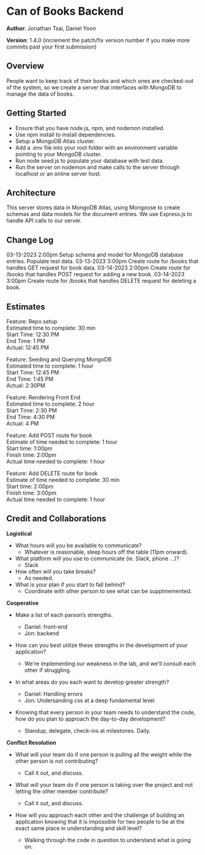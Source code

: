 # Can of Books Backend

**Author**: Jonathan Tsai, Daniel Yoon

**Version**: 1.4.0 (increment the patch/fix version number if you make more commits past your first submission)

## Overview
People want to keep track of their books and which ones are checked-out of the system, so we create a server that interfaces
with MongoDB to manage the data of books.

## Getting Started
* Ensure that you have node.js, npm, and nodemon installed.
* Use npm install to install dependencies.
* Setup a MongoDB Atlas cluster.
* Add a .env file into your root folder with an environment variable pointing to your MongoDB cluster.
* Run node seed.js to populate your database with test data.
* Run the server on nodemon and make calls to the server through localhost or an online server host.

## Architecture
This server stores data in MongoDB Atlas, using Mongoose to create schemas and data models for the document entries. We use Express.js to handle API calls to our server.

## Change Log
03-13-2023 2:00pm Setup schema and model for MongoDB database entries. Populate test data.
03-13-2023 3:00pm Create route for /books that handles GET request for book data.
03-14-2023 2:00pm Create route for /books that handles POST request for adding a new book.
03-14-2023 3:00pm Create route for /books that handles DELETE request for deleting a book.

## Estimates
<!-- See below -->
Feature: Repo setup\
Estimated time to complete: 30 min\
Start Time: 12:30 PM\
End Time: 1 PM\
Actual: 12:45 PM

Feature: Seeding and Querying MongoDB\
Estimated time to complete: 1 hour\
Start Time: 12:45 PM\
End Time: 1:45 PM\
Actual: 2:30PM

Feature: Rendering Front End\
Estimated time to complete: 2 hour\
Start Time: 2:30 PM\
End Time: 4:30 PM\
Actual: 4 PM

Feature: Add POST route for book\
Estimate of time needed to complete: 1 hour\
Start time:  1:00pm\
Finish time: 2:00pm\
Actual time needed to complete: 1 hour

Feature: Add DELETE route for book\
Estimate of time needed to complete: 30 min\
Start time:  2:00pm\
Finish time: 3:00pm\
Actual time needed to complete: 1 hour

## Credit and Collaborations
<!-- Give credit (and a link) to other people or resources that helped you build this application. -->

**Logistical**
* What hours will you be available to communicate?
    * Whatever is reasonable, sleep hours off the table (11pm onward).
* What platform will you use to communicate (ie. Slack, phone …)?
    * Slack
* How often will you take breaks?
    *  As needed.
* What is your plan if you start to fall behind?
    * Coordinate with other person to see what can be supplmemented.

**Cooperative**
* Make a list of each parson’s strengths.
    * Daniel: front-end
    * Jon: backend

* How can you best utilize these strengths in the development of your application?
    * We're implementing our weakness in the lab, and we'll consult each other if struggling.

* In what areas do you each want to develop greater strength?
    * Daniel: Handling errors
    * Jon: Undersanding css at a deep fundamental level.

* Knowing that every person in your team needs to understand the code, how do you plan to approach the day-to-day development?
    * Standup, delegate, check-ins at milestones. Daily.

**Conflict Resolution**

* What will your team do if one person is pulling all the weight while the other person is not contributing?
    * Call it out, and discuss.

* What will your team do if one person is taking over the project and not letting the other member contribute?
    * Call it out, and discuss.

* How will you approach each other and the challenge of building an application knowing that it is impossible for two people to be at the exact same place in understanding and skill level?
    * Walking through the code in question to understand what is going on.
